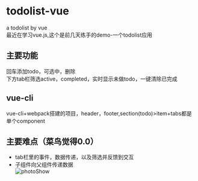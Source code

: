 # todolist-vue
a todolist by vue   
最近在学习vue.js,这个是前几天练手的demo-一个todolist应用
## 主要功能
回车添加todo，可选中，删除   
下方tab栏筛选active，completed，实时显示未做todo，一键清除已完成
## vue-cli
vue-cli+webpack搭建的项目，header，footer,section(todo)>item+tabs都是单个component
## 主要难点（菜鸟觉得0.0）
- tab栏里的事件，数据传递，以及筛选并反馈到交互
- 子组件向父组件传递数据    
![photoShow](https://github.com/Ssunlc/todolist-vue/src/assets/images/photoShow.png)
